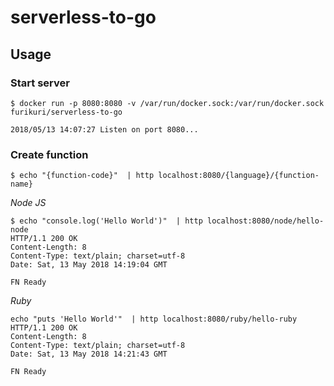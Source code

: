 # serverless-to-go

## Usage

### Start server
```
$ docker run -p 8080:8080 -v /var/run/docker.sock:/var/run/docker.sock furikuri/serverless-to-go

2018/05/13 14:07:27 Listen on port 8080...
```

### Create function

```
$ echo "{function-code}"  | http localhost:8080/{language}/{function-name}
```

*Node JS*
```
$ echo "console.log('Hello World')"  | http localhost:8080/node/hello-node
HTTP/1.1 200 OK
Content-Length: 8
Content-Type: text/plain; charset=utf-8
Date: Sat, 13 May 2018 14:19:04 GMT

FN Ready
```

*Ruby*
```
echo "puts 'Hello World'"  | http localhost:8080/ruby/hello-ruby
HTTP/1.1 200 OK
Content-Length: 8
Content-Type: text/plain; charset=utf-8
Date: Sat, 13 May 2018 14:21:43 GMT

FN Ready
```

